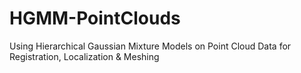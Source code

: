 # HGMM-PointClouds
Using Hierarchical Gaussian Mixture Models on Point Cloud Data for Registration, Localization &amp; Meshing
